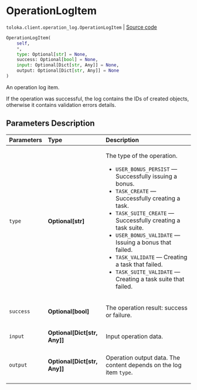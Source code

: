 # OperationLogItem
`toloka.client.operation_log.OperationLogItem` | [Source code](https://github.com/Toloka/toloka-kit/blob/v1.2.1/src/client/operation_log.py#L9)

```python
OperationLogItem(
    self,
    *,
    type: Optional[str] = None,
    success: Optional[bool] = None,
    input: Optional[Dict[str, Any]] = None,
    output: Optional[Dict[str, Any]] = None
)
```

An operation log item.


If the operation was successful, the log contains the IDs of created objects, otherwise it contains validation errors details.

## Parameters Description

| Parameters | Type | Description |
| :----------| :----| :-----------|
`type`|**Optional\[str\]**|<p>The type of the operation.</p> <ul> <li>`USER_BONUS_PERSIST` — Successfully issuing a bonus.</li> <li>`TASK_CREATE` — Successfully creating a task.</li> <li>`TASK_SUITE_CREATE` — Successfully creating a task suite.</li> <li>`USER_BONUS_VALIDATE` — Issuing a bonus that failed.</li> <li>`TASK_VALIDATE` — Creating a task that failed.</li> <li>`TASK_SUITE_VALIDATE` — Creating a task suite that failed.</li> </ul>
`success`|**Optional\[bool\]**|<p>The operation result: success or failure.</p>
`input`|**Optional\[Dict\[str, Any\]\]**|<p>Input operation data.</p>
`output`|**Optional\[Dict\[str, Any\]\]**|<p>Operation output data. The content depends on the log item `type`.</p>
